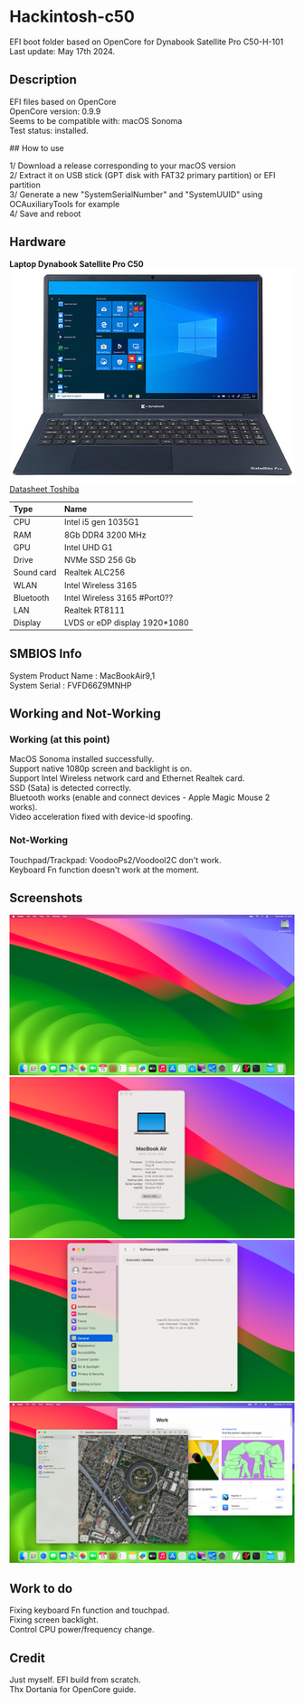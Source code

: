 # Hackintosh-c50

EFI boot folder based on OpenCore for Dynabook Satellite Pro C50-H-101  
Last update: May 17th 2024. 

## Description

EFI files based on OpenCore  
OpenCore version: 0.9.9  
Seems to be compatible with: macOS Sonoma    
Test status: installed.  

## How to use

1/ Download a release corresponding to your macOS version  
2/ Extract it on USB stick (GPT disk with FAT32 primary partition) or EFI partition  
3/ Generate a new "SystemSerialNumber" and "SystemUUID" using OCAuxiliaryTools for example  
4/ Save and reboot  

## Hardware

__Laptop Dynabook Satellite Pro C50__  
![Dynabook C50-H-101](/Assets/Dynabook-C50.JPG "Dynabook C50")  
[Datasheet Toshiba](/Assets/Dynabook-C50-H-101-Datasheet-DE.pdf)  


| Type	| Name                   |
|:------|:-----------------------|
| CPU	| Intel i5 gen 1035G1	 |
| RAM	| 8Gb DDR4 3200 MHz  |
| GPU	| Intel UHD G1 |
| Drive	| NVMe SSD 256 Gb	 |
| Sound	card	| Realtek ALC256	 |
| WLAN	| Intel Wireless 3165 	 |
| Bluetooth | Intel Wireless 3165 #Port0?? |
| LAN	| Realtek RT8111 |
| Display | LVDS or eDP display 1920*1080 |

## SMBIOS Info

System Product Name : MacBookAir9,1  
System Serial : FVFD66Z9MNHP  

## Working and Not-Working

### Working (at this point)  
MacOS Sonoma installed successfully.  
Support native 1080p screen and backlight is on.  
Support Intel Wireless network card and Ethernet Realtek card.  
SSD (Sata) is detected correctly.  
Bluetooth works (enable and connect devices - Apple Magic Mouse 2 works).  
Video acceleration fixed with device-id spoofing.  

### Not-Working  
Touchpad/Trackpad: VoodooPs2/VoodooI2C don't work.  
Keyboard Fn function doesn't work at the moment.  

## Screenshots

![Dynabook C50-H-101](/Assets/Sonoma.png "C50 Sonoma")
![Dynabook C50-H-101](/Assets/Sonoma-SystemInfo.png "C50 Info")
![Dynabook C50-H-101](/Assets/Sonoma-SystemSettings.png "C50 System Settings")
![Dynabook C50-H-101](/Assets/Sonoma-MapsStore.png "C50 Maps and Apple Store")

## Work to do

Fixing keyboard Fn function and touchpad.  
Fixing screen backlight.  
Control CPU power/frequency change.  

## Credit

Just myself. EFI build from scratch.  
Thx Dortania for OpenCore guide.  
